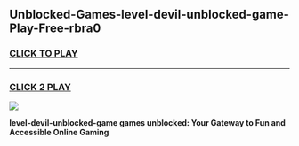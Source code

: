
## Unblocked-Games-level-devil-unblocked-game-Play-Free-rbra0
<h3>
<a href="https://premium76.site?title=level-devil-unblocked-game&ref=23A">CLICK TO PLAY</a></h3>
<hr>

<h3>
<a href="https://premium76.site?title=level-devil-unblocked-game&ref=23A">CLICK 2 PLAY</a>
  
</h3>

<a href="https://premium76.site?title=level-devil-unblocked-game&ref=23A"><img src="https://clearcache.store/games.png"></a>


**level-devil-unblocked-game games unblocked: Your Gateway to Fun and Accessible Online Gaming**
